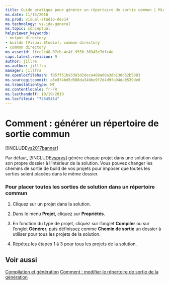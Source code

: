 ```yaml
---
title: Guide pratique pour générer un répertoire de sortie commun | Microsoft Docs
ms.date: 11/15/2016
ms.prod: visual-studio-dev14
ms.technology: vs-ide-general
ms.topic: conceptual
helpviewer_keywords:
- output directory
- builds [Visual Studio], common directory
- common directory
ms.assetid: 1fcc2c48-07cb-4c4f-9556-36945e7dfc4e
caps.latest.revision: 9
author: jillre
ms.author: jillfra
manager: jillfra
ms.openlocfilehash: f85ff51b93383d2deca409a00a3db130d52b5003
ms.sourcegitcommit: a8e8f4bd5d508da34bbe9f2d4d9fa94da0539de0
ms.translationtype: MT
ms.contentlocale: fr-FR
ms.lasthandoff: 10/19/2019
ms.locfileid: "72645414"
---
```

# <a name="how-to-build-to-a-common-output-directory"></a>Comment : générer un répertoire de sortie commun
[!INCLUDE[vs2017banner](../includes/vs2017banner.md)]

Par défaut, [!INCLUDE[vsprvs](../includes/vsprvs-md.md)] génère chaque projet dans une solution dans son propre dossier à l’intérieur de la solution. Vous pouvez changer les chemins de sortie de build de vos projets pour imposer que toutes les sorties soient placées dans le même dossier.

### <a name="to-place-all-solution-outputs-in-a-common-directory"></a>Pour placer toutes les sorties de solution dans un répertoire commun

1. Cliquez sur un projet dans la solution.

2. Dans le menu **Projet**, cliquez sur **Propriétés**.

3. En fonction du type de projet, cliquez sur l’onglet **Compiler** ou sur l’onglet **Générer**, puis définissez comme **Chemin de sortie** un dossier à utiliser pour tous les projets de la solution.

4. Répétez les étapes 1 à 3 pour tous les projets de la solution.

## <a name="see-also"></a>Voir aussi
 [Compilation et génération](../ide/compiling-and-building-in-visual-studio.md) [Comment : modifier le répertoire de sortie de la génération](../ide/how-to-change-the-build-output-directory.md)
